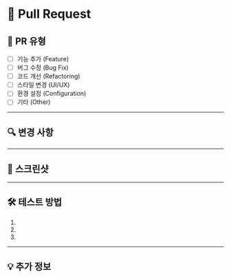 # 🚀 Pull Request

## 📝 PR 유형

- [ ] 기능 추가 (Feature)
- [ ] 버그 수정 (Bug Fix)
- [ ] 코드 개선 (Refactoring)
- [ ] 스타일 변경 (UI/UX)
- [ ] 환경 설정 (Configuration)
- [ ] 기타 (Other)

---

## 🔍 변경 사항

<!-- 이 PR에서 무엇이 변경되었는지 간략하게 설명해주세요 -->

---

## 📸 스크린샷

<!-- UI 변경사항이 있다면 스크린샷을 첨부해주세요 -->

---

## 🛠️ 테스트 방법

<!-- 이 기능을 테스트하는 방법을 설명해주세요 -->

1.
2.
3.

---

## 💡 추가 정보

<!-- 리뷰어가 알아야 할 추가 정보가 있다면 여기에 적어주세요 -->
